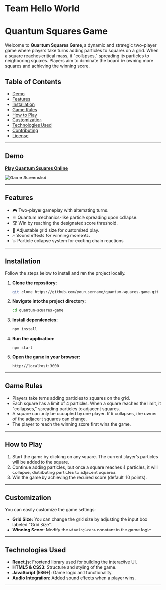 # Team Hello World

# Quantum Squares Game

Welcome to **Quantum Squares Game**, a dynamic and strategic two-player game where players take turns adding particles to squares on a grid. When a square reaches critical mass, it "collapses," spreading its particles to neighboring squares. Players aim to dominate the board by owning more squares and achieving the winning score. 

## Table of Contents

- [Demo](#demo)
- [Features](#features)
- [Installation](#installation)
- [Game Rules](#game-rules)
- [How to Play](#how-to-play)
- [Customization](#customization)
- [Technologies Used](#technologies-used)
- [Contributing](#contributing)
- [License](#license)

---

## Demo

**[Play Quantum Squares Online](#)** <!-- Add your deployment link here -->

![Game Screenshot](path-to-your-screenshot) <!-- Add a screenshot of your game -->

---

## Features

- 🎮 Two-player gameplay with alternating turns.
- ⚛️ Quantum mechanics-like particle spreading upon collapse.
- 🏆 Win by reaching the designated score threshold.
- 📏 Adjustable grid size for customized play.
- 🎶 Sound effects for winning moments.
- 💥 Particle collapse system for exciting chain reactions.

---

## Installation

Follow the steps below to install and run the project locally:

1. **Clone the repository:**
    ```bash
    git clone https://github.com/yourusername/quantum-squares-game.git
    ```
2. **Navigate into the project directory:**
    ```bash
    cd quantum-squares-game
    ```
3. **Install dependencies:**
    ```bash
    npm install
    ```
4. **Run the application:**
    ```bash
    npm start
    ```
5. **Open the game in your browser:**
    ```
    http://localhost:3000
    ```

---

## Game Rules

- Players take turns adding particles to squares on the grid.
- Each square has a limit of 4 particles. When a square reaches the limit, it "collapses," spreading particles to adjacent squares.
- A square can only be occupied by one player. If it collapses, the owner of the adjacent squares can change.
- The player to reach the winning score first wins the game.

---

## How to Play

1. Start the game by clicking on any square. The current player’s particles will be added to the square.
2. Continue adding particles, but once a square reaches 4 particles, it will collapse, distributing particles to adjacent squares.
3. Win the game by achieving the required score (default: 10 points).

---

## Customization

You can easily customize the game settings:

- **Grid Size:** You can change the grid size by adjusting the input box labeled "Grid Size".
- **Winning Score:** Modify the `winningScore` constant in the game logic.

---

## Technologies Used

- **React.js**: Frontend library used for building the interactive UI.
- **HTML5 & CSS3**: Structure and styling of the game.
- **JavaScript (ES6+)**: Game logic and functionality.
- **Audio Integration**: Added sound effects when a player wins.

---




